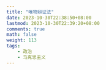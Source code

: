 ```yaml
---
title: "唯物辩证法"
date: 2023-10-30T22:38:50+08:00
lastmod: 2023-10-30T22:39:20+08:00
comments: true
math: false
weight: 113
tags:
    - 政治
    - 马克思主义
---
```


